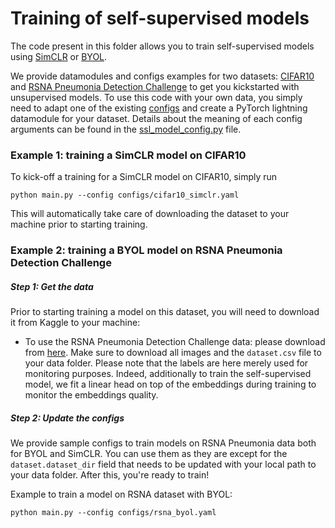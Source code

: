 # Training of self-supervised models

The code present in this folder allows you to train self-supervised models using
[SimCLR](http://proceedings.mlr.press/v119/chen20j/chen20j.pdf) or
[BYOL](https://proceedings.neurips.cc/paper/2020/file/f3ada80d5c4ee70142b17b8192b2958e-Paper.pdf). 


We provide datamodules and configs examples for two datasets: [CIFAR10](https://www.cs.toronto.edu/~kriz/cifar.html) and [RSNA Pneumonia Detection Challenge](https://www.kaggle.com/c/rsna-pneumonia-detection-challenge/overview) to get you kickstarted with unsupervised models. To use this code with your own data, you simply need to adapt one of the existing [configs](configs) 
and create a PyTorch lightning datamodule for your dataset. Details about the meaning of each config arguments can be found 
in the [ssl_model_config.py](configs/ssl_model_config.py) file.


### Example 1: training a SimCLR model on CIFAR10
To kick-off a training for a SimCLR model on CIFAR10, simply run
```
python main.py --config configs/cifar10_simclr.yaml
```
This will automatically take care of downloading the dataset to your machine prior to starting training.


### Example 2: training a BYOL model on RSNA Pneumonia Detection Challenge

##### Step 1: Get the data
Prior to starting training a model on this dataset, you will need to download it from Kaggle to your machine:
* To use the RSNA Pneumonia Detection Challenge data: please download from 
  [here](https://www.kaggle.com/c/rsna-pneumonia-detection-challenge/data?select=stage_2_train_images). 
  Make sure to download all images and the `dataset.csv` file to your data folder. Please note that the labels are here 
  merely used for monitoring purposes. Indeed, additionally to train the self-supervised model, we fit a linear head on top
  of the embeddings during training to monitor the embeddings quality.
  
##### Step 2: Update the configs
We provide sample configs to train models on RSNA Pneumonia data both for BYOL and SimCLR. You can use them as they are except for 
the `dataset.dataset_dir` field that needs to be updated with your local path to your data folder. 
After this, you're ready to train!

Example to train a model on RSNA dataset with BYOL:
```
python main.py --config configs/rsna_byol.yaml
```

